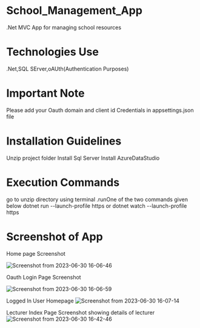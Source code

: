 # School_Management_App
.Net MVC App for managing  school resources
# Technologies Use
.Net,SQL SErver,oAUth(Authentication Purposes)
# Important Note
Please add your Oauth domain and client id Credentials in appsettings.json file

# Installation Guidelines
Unzip project folder 
Install Sql Server
Install AzureDataStudio


# Execution Commands
go to unzip directory using terminal .runOne of the two commands given below
dotnet run --launch-profile https or dotnet watch --launch-profile https

# Screenshot of App
Home page Screenshot  

![Screenshot from 2023-06-30 16-06-46](https://github.com/sgupta1007/School_Management_App/assets/101873081/e1457e0e-32d7-4eca-88f3-166da7c21e71)

Oauth Login  Page Screenshot

![Screenshot from 2023-06-30 16-06-59](https://github.com/sgupta1007/School_Management_App/assets/101873081/d67f5580-6dcc-454f-a2c9-ae7f2f9333f5)

Logged In User Homepage
![Screenshot from 2023-06-30 16-07-14](https://github.com/sgupta1007/School_Management_App/assets/101873081/bfb63869-74ac-4924-82aa-cd34db2a15dc)

Lecturer Index Page Screenshot showing details of lecturer
![Screenshot from 2023-06-30 16-42-46](https://github.com/sgupta1007/School_Management_App/assets/101873081/028be805-b352-4aa4-80dc-c9b734bd69a0)
